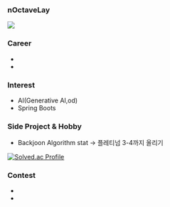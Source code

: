 ### nOctaveLay 

![](https://komarev.com/ghpvc/?username=nOctaveLay&color=green)

### Career
- 
- 

### Interest
- AI(Generative AI,od)
- Spring Boots

### Side Project & Hobby
- Backjoon Algorithm stat -> 플레티넘 3-4까지 올리기

[![Solved.ac Profile](http://mazassumnida.wtf/api/generate_badge?boj=wjddkdml1124)](https://solved.ac/wjddkdml1124)

### Contest
-
-
